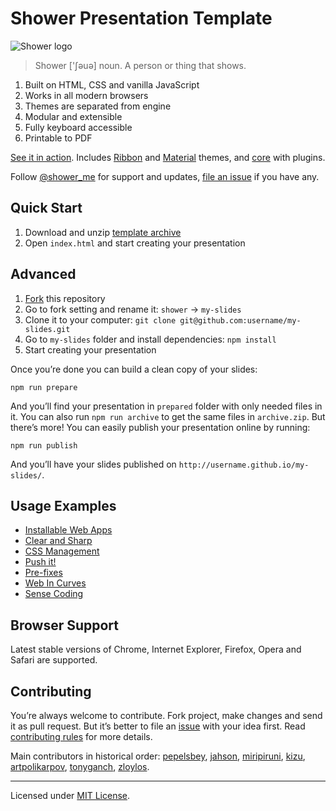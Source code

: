 # Shower Presentation Template

![Shower logo](../../../../../../diaporamas/slides-sciencespo\_files/rmdshower/node\_modules/shower/pictures/logo.png)

> Shower \['ʃəuə] noun. A person or thing that shows.

1. Built on HTML, CSS and vanilla JavaScript
2. Works in all modern browsers
3. Themes are separated from engine
4. Modular and extensible
5. Fully keyboard accessible
6. Printable to PDF

[See it in action](http://shwr.me). Includes [Ribbon](https://github.com/shower/ribbon/) and [Material](https://github.com/shower/material/) themes, and [core](https://github.com/shower/core/) with plugins.

Follow [@shower\_me](https://twitter.com/shower\_me) for support and updates, [file an issue](https://github.com/shower/shower/issues/new) if you have any.

## Quick Start

1. Download and unzip [template archive](http://shwr.me/shower.zip)
2. Open `index.html` and start creating your presentation

## Advanced

1. [Fork](https://github.com/shower/shower/fork) this repository
2. Go to fork setting and rename it: `shower` → `my-slides`
3. Clone it to your computer: `git clone git@github.com:username/my-slides.git`
4. Go to `my-slides` folder and install dependencies: `npm install`
5. Start creating your presentation

Once you’re done you can build a clean copy of your slides:

```
npm run prepare
```

And you’ll find your presentation in `prepared` folder with only needed files in it. You can also run `npm run archive` to get the same files in `archive.zip`. But there’s more! You can easily publish your presentation online by running:

```
npm run publish
```

And you’ll have your slides published on `http://username.github.io/my-slides/`.

## Usage Examples

* [Installable Web Apps](http://pepelsbey.net/pres/web-apps/)
* [Clear and Sharp](http://pepelsbey.net/pres/clear-and-sharp/)
* [CSS Management](http://pepelsbey.net/pres/knife-train/)
* [Push it!](http://pepelsbey.net/pres/push-it/)
* [Pre-fixes](http://pepelsbey.net/pres/pre-fixes/)
* [Web In Curves](http://pepelsbey.net/pres/web-in-curves/)
* [Sense Coding](http://pepelsbey.net/pres/sense-coding/)

## Browser Support

Latest stable versions of Chrome, Internet Explorer, Firefox, Opera and Safari are supported.

## Contributing

You’re always welcome to contribute. Fork project, make changes and send it as pull request. But it’s better to file an [issue](https://github.com/shower/shower/issues) with your idea first. Read [contributing rules](../../../../../../diaporamas/slides-sciencespo\_files/rmdshower/node\_modules/shower/CONTRIBUTING.md) for more details.

Main contributors in historical order: [pepelsbey](https://github.com/pepelsbey), [jahson](https://github.com/jahson), [miripiruni](https://github.com/miripiruni), [kizu](https://github.com/kizu), [artpolikarpov](https://github.com/artpolikarpov), [tonyganch](https://github.com/tonyganch), [zloylos](https://github.com/zloylos).

***

Licensed under [MIT License](license.md).
